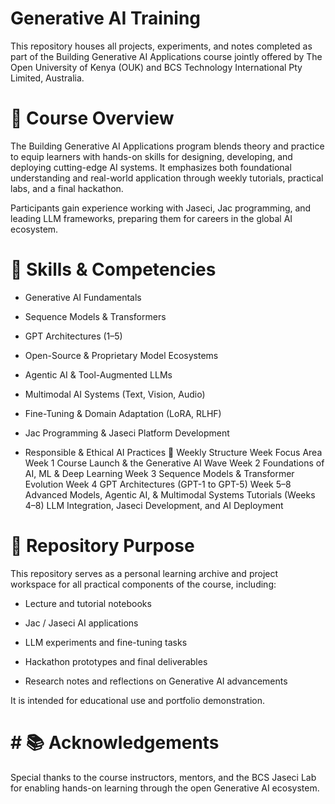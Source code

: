 # Generative AI Training
This repository houses all projects, experiments, and notes completed as part of the Building Generative AI Applications course jointly offered by The Open University of Kenya (OUK) and BCS Technology International Pty Limited, Australia.

# 🎯 Course Overview
The Building Generative AI Applications program blends theory and practice to equip learners with hands-on skills for designing, developing, and deploying cutting-edge AI systems. It emphasizes both foundational understanding and real-world application through weekly tutorials, practical labs, and a final hackathon.

Participants gain experience working with Jaseci, Jac programming, and leading LLM frameworks, preparing them for careers in the global AI ecosystem.

# 🧠 Skills & Competencies
- Generative AI Fundamentals

- Sequence Models & Transformers

- GPT Architectures (1–5)

- Open-Source & Proprietary Model Ecosystems

- Agentic AI & Tool-Augmented LLMs

- Multimodal AI Systems (Text, Vision, Audio)

- Fine-Tuning & Domain Adaptation (LoRA, RLHF)

- Jac Programming & Jaseci Platform Development

- Responsible & Ethical AI Practices
📅 Weekly Structure
Week	    Focus Area
Week 1	  Course Launch & the Generative AI Wave
Week 2	  Foundations of AI, ML & Deep Learning
Week 3	  Sequence Models & Transformer Evolution
Week 4	  GPT Architectures (GPT-1 to GPT-5)
Week 5–8	Advanced Models, Agentic AI, & Multimodal Systems
Tutorials (Weeks 4–8)	LLM Integration, Jaseci Development, and AI Deployment

# 🧩 Repository Purpose
This repository serves as a personal learning archive and project workspace for all practical components of the course, including:

- Lecture and tutorial notebooks

- Jac / Jaseci AI applications

- LLM experiments and fine-tuning tasks

- Hackathon prototypes and final deliverables

- Research notes and reflections on Generative AI advancements

It is intended for educational use and portfolio demonstration.


# # 📚 Acknowledgements
Special thanks to the course instructors, mentors, and the BCS Jaseci Lab for enabling hands-on learning through the open Generative AI ecosystem.
